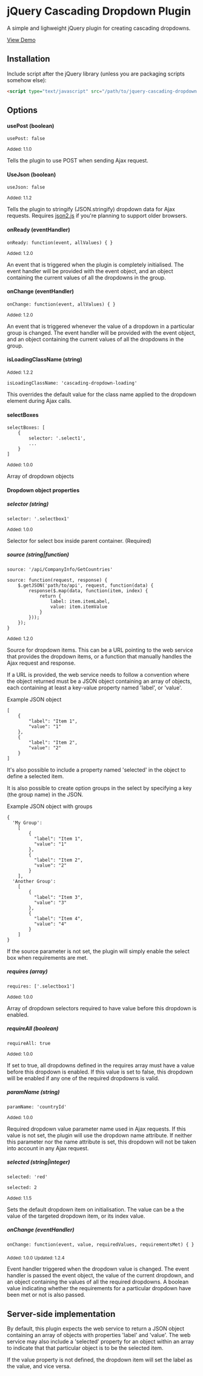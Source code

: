 # jQuery Cascading Dropdown Plugin

A simple and lighweight jQuery plugin for creating cascading dropdowns.

[View Demo](http://dnasir.com/github/jquery-cascading-dropdown/demo.html)

## Installation

Include script after the jQuery library (unless you are packaging scripts somehow else):

```html
<script type="text/javascript" src="/path/to/jquery-cascading-dropdown.js"></script>
```

## Options

#### usePost (boolean)

    usePost: false

<sub>Added: 1.1.0</sub>

Tells the plugin to use POST when sending Ajax request.

#### UseJson (boolean)

    useJson: false

<sub>Added: 1.1.2</sub>

Tells the plugin to stringify (JSON.stringify) dropdown data for Ajax requests. Requires
[json2.js](https://github.com/douglascrockford/JSON-js) if you're planning to support older browsers.

#### onReady (eventHandler)

    onReady: function(event, allValues) { }

<sub>Added: 1.2.0</sub>

An event that is triggered when the plugin is completely initialised. The event handler will be provided with the event object, and an object containing the current values of all the dropdowns in the group.

#### onChange (eventHandler)

    onChange: function(event, allValues) { }

<sub>Added: 1.2.0</sub>

An event that is triggered whenever the value of a dropdown in a particular group is changed. The event handler will be provided with the event object, and an object containing the current values of all the dropdowns in the group.

#### isLoadingClassName (string)

<sub>Added: 1.2.2</sub>

    isLoadingClassName: 'cascading-dropdown-loading'

This overrides the default value for the class name applied to the dropdown element during Ajax calls.

#### selectBoxes

    selectBoxes: [
        {
            selector: '.select1',
            ...
        }
    ]

<sub>Added: 1.0.0</sub>

Array of dropdown objects

#### Dropdown object properties

##### selector (string)

    selector: '.selectbox1'

<sub>Added: 1.0.0</sub>

Selector for select box inside parent container. (Required)

##### source (string|function)

    source: '/api/CompanyInfo/GetCountries'

    source: function(request, response) {
        $.getJSON('path/to/api', request, function(data) {
            response($.map(data, function(item, index) {
                return {
                    label: item.itemLabel,
                    value: item.itemValue
                }
            }));
        });
    }

<sub>Added: 1.2.0</sub>

Source for dropdown items. This can be a URL pointing to the web service that provides the dropdown items, or a function that manually handles the Ajax request and response.

If a URL is provided, the web service needs to follow a convention where the object returned must be a JSON object containing an array of objects, each containing at least a key-value property named 'label', or 'value'.

Example JSON object

    [
        {
            "label": "Item 1",
            "value": "1"
        },
        {
            "label": "Item 2",
            "value": "2"
        }
    ]

It's also possible to include a property named 'selected' in the object to define a selected item.

It is also possible to create option groups in the select by specifying a key (the group name) in the JSON.

Example JSON object with groups

    {
      'My Group':
        [
            {
              "label": "Item 1",
              "value": "1"
            },
            {
              "label": "Item 2",
              "value": "2"
            }
        ],
      'Another Group':
        [
            {
              "label": "Item 3",
              "value": "3"
            },
            {
              "label": "Item 4",
              "value": "4"
            }
        ]
    }


If the source parameter is not set, the plugin will simply enable the select box when requirements are met.

##### requires (array)

    requires: ['.selectbox1']

<sub>Added: 1.0.0</sub>

Array of dropdown selectors required to have value before this dropdown is enabled.

##### requireAll (boolean)

    requireAll: true

<sub>Added: 1.0.0</sub>

If set to true, all dropdowns defined in the requires array must have a value before this dropdown is enabled.
If this value is set to false, this dropdown will be enabled if any one of the required dropdowns is valid.

##### paramName (string)

    paramName: 'countryId'

<sub>Added: 1.0.0</sub>

Required dropdown value parameter name used in Ajax requests. If this value is not set, the plugin will use the dropdown name attribute. If neither this parameter nor the name attribute is set, this dropdown will not be taken into account in any Ajax request.

##### selected (string|integer)

    selected: 'red'

    selected: 2

<sub>Added: 1.1.5</sub>

Sets the default dropdown item on initialisation. The value can be a the value of the targeted dropdown item, or its index value.

##### onChange (eventHandler)

    onChange: function(event, value, requiredValues, requirementsMet) { }

<sub>Added: 1.0.0</sub>
<sub>Updated: 1.2.4</sub>

Event handler triggered when the dropdown value is changed. The event handler is passed the event object, the value of the current dropdown, and an object containing the values of all the required dropdowns. A boolean value indicating whether the requirements for a particular dropdown have been met or not is also passed.

## Server-side implementation

By default, this plugin expects the web service to return a JSON object containing an array of objects with properties 'label' and 'value'. The web service may also include a 'selected' property for an object within an array to indicate that that particular object is to be the selected item.

If the value property is not defined, the dropdown item will set the label as the value, and vice versa.
